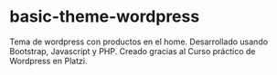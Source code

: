 # basic-theme-wordpress
Tema de wordpress con productos en el home.
Desarrollado usando Bootstrap, Javascript y PHP.
Creado gracias al Curso práctico de Wordpress en Platzi. <br><br>

